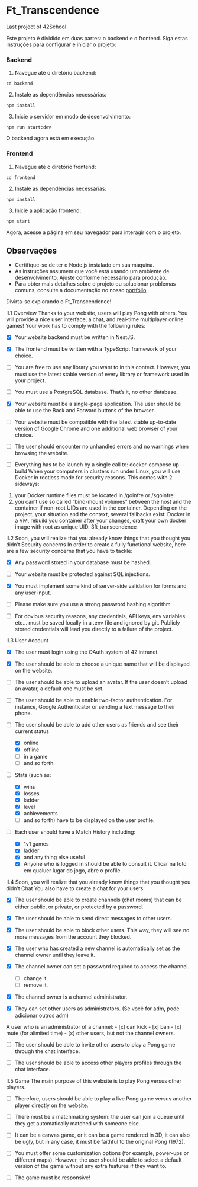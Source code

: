 # Ft_Transcendence
Last project of 42School

Este projeto é dividido em duas partes: o backend e o frontend. Siga estas instruções para configurar e iniciar o projeto:

### Backend

1. Navegue até o diretório backend:
```
cd backend
```
2. Instale as dependências necessárias:
```
npm install
```

3. Inicie o servidor em modo de desenvolvimento:
```
npm run start:dev
```

O backend agora está em execução.

### Frontend

1. Navegue até o diretório frontend:

```
cd frontend
```
2. Instale as dependências necessárias:

```
npm install
```
3. Inicie a aplicação frontend:

```
npm start
```

Agora, acesse a página em seu navegador para interagir com o projeto.

## Observações

- Certifique-se de ter o Node.js instalado em sua máquina.
- As instruções assumem que você está usando um ambiente de desenvolvimento. Ajuste conforme necessário para produção.
- Para obter mais detalhes sobre o projeto ou solucionar problemas comuns, consulte a documentação no nosso [portfólio](https://wallas-portfolio.netlify.app/).

Divirta-se explorando o Ft_Transcendence!










II.1
Overview
Thanks to your website, users will play Pong with others. You will provide a nice user
interface, a chat, and real-time multiplayer online games!
Your work has to comply with the following rules:

- [x] Your website backend must be written in NestJS.

- [x] The frontend must be written with a TypeScript framework of your choice.

- [ ] You are free to use any library you want to in this context. However, you must use
the latest stable version of every library or framework used in your project.

- [ ] You must use a PostgreSQL database. That’s it, no other database.

- [x] Your website must be a single-page application. The user should be able to use the
Back and Forward buttons of the browser.

- [ ] Your website must be compatible with the latest stable up-to-date version of
Google Chrome and one additional web browser of your choice.

- [ ] The user should encounter no unhandled errors and no warnings when browsing the
website.

- [ ] Everything has to be launch by a single call to: docker-compose up --build
When your computers in clusters run under Linux, you will use
Docker in rootless mode for security reasons. This comes with 2
sideways:
1) your Docker runtime files must be located in /goinfre
or /sgoinfre.
2) you can’t use so called “bind-mount volumes”
between the host and the container if non-root UIDs are used in the
container. Depending on the project, your situation and the context,
several fallbacks exist: Docker in a VM, rebuild you container after
your changes, craft your own docker image with root as unique UID.
3ft_transcendence

II.2
Soon, you will realize that you already know things
that you thought you didn’t
Security concerns
In order to create a fully functional website, here are a few security concerns that you
have to tackle:

- [x] Any password stored in your database must be hashed.

- [ ] Your website must be protected against SQL injections.

- [x] You must implement some kind of server-side validation for forms and any user
input.

- [ ] Please make sure you use a strong password hashing algorithm

- [ ] For obvious security reasons, any credentials, API keys, env
variables etc... must be saved locally in a .env file and ignored by
git. Publicly stored credentials will lead you directly to a failure
of the project.


II.3
User Account

- [x] The user must login using the OAuth system of 42 intranet.

- [x] The user should be able to choose a unique name that will be displayed on the
website.

- [ ] The user should be able to upload an avatar. If the user doesn’t upload an avatar,
a default one must be set.

- [ ] The user should be able to enable two-factor authentication. For instance,
Google Authenticator or sending a text message to their phone.

- [ ] The user should be able to add other users as friends and see their current status
	- [x] online
	- [x] offline
	- [ ] in a game
	- [ ] and so forth.

- [ ] Stats (such as:
	- [x] wins
	- [x] losses
	- [x] ladder
	- [x] level
	- [x] achievements
	- [ ] and so forth)
have to be displayed on the user profile.

- [ ] Each user should have a Match History including:
	- [x] 1v1 games
	- [x] ladder
	- [x] and any thing else useful
	- [x] Anyone who is logged in should be able to consult it. Clicar na foto
	em qualuer lugar do jogo, abre o profile.

II.4
Soon, you will realize that you already know things
that you thought you didn’t
Chat
You also have to create a chat for your users:

- [x] The user should be able to create channels (chat rooms) that can be either public,
or private, or protected by a password.

- [x] The user should be able to send direct messages to other users.

- [x] The user should be able to block other users. This way, they will see no more
messages from the account they blocked.

- [x] The user who has created a new channel is automatically set as the channel owner
until they leave it.

- [x]  The channel owner can set a password required to access the channel.
	- [ ] change it.
	- [ ] remove it.

- [x] The channel owner is a channel administrator.

- [x] They can set other users as administrators. (Se você for adm, pode adicionar outros adm)

A user who is an administrator of a channel:
	- [x] can kick
	- [x] ban
	- [x] mute
	(for alimited time)
	- [x] other users, but not the channel owners.

- [ ] The user should be able to invite other users to play a Pong game through the chat
interface.

- [ ] The user should be able to access other players profiles through the chat interface.


II.5
Game
The main purpose of this website is to play Pong versus other players.

- [ ] Therefore, users should be able to play a live Pong game versus another player
directly on the website.

- [ ] There must be a matchmaking system: the user can join a queue until they get
automatically matched with someone else.

- [ ] It can be a canvas game, or it can be a game rendered in 3D, it can also be ugly,
but in any case, it must be faithful to the original Pong (1972).

- [ ] You must offer some customization options (for example, power-ups or different
maps). However, the user should be able to select a default version of the game
without any extra features if they want to.

- [ ] The game must be responsive!
